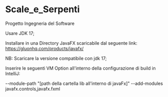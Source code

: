 # Scale_e_Serpenti
Progetto Ingegneria del Software

Usare JDK 17;

Installare in una Directory JavaFX scaricabile dal seguente link: https://gluonhq.com/products/javafx/

NB: Scaricare la versione compatibile con jdk 17;

Inserire le seguenti VM Option all'interno della configurazione di build in IntelliJ:

--module-path
"[path della cartella lib all'interno di javaFx]"
--add-modules
javafx.controls,javafx.fxml
